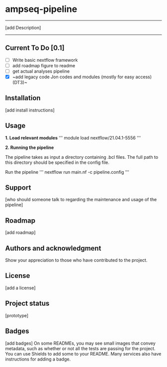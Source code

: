 # ampseq-pipeline
----
[add Description]

---


## Current To Do [0.1]

- [ ] Write basic nextflow framework
- [ ] add roadmap figure to readme 
- [ ] get actual analyses pipeline
- [x] ~add legacy code Jon codes and modules (mostly for easy access) (DT3)~

## Installation
[add install instructions]

## Usage

**1. Load relevant modules**
'''
module load nextflow/21.04.1-5556
'''

**2. Running the pipeline**

The pipeline takes as input a directory containing .bcl files. The full path to this directory should be specified in the config file.

Run the pipeline
'''
nextflow run main.nf -c pipeline.config
'''

## Support
[who should someone talk to regarding the maintenance and usage of the pipeline]

## Roadmap
[add roadmap]

## Authors and acknowledgment
Show your appreciation to those who have contributed to the project.

## License
[add a license]

## Project status
[prototype]

## Badges
[add badges]
On some READMEs, you may see small images that convey metadata, such as whether or not all the tests are passing for the project. You can use Shields to add some to your README. Many services also have instructions for adding a badge.
